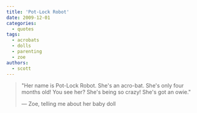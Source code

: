 ```yaml
---
title: 'Pot-Lock Robot'
date: 2009-12-01
categories:
  - quotes
tags:
  - acrobats
  - dolls
  - parenting
  - zoe
authors:
  - scott
---
```


> "Her name is Pot-Lock Robot. She's an acro-bat. She's only four months old! You see her? She's being so crazy! She's got an owie."
>
> — Zoe, telling me about her baby doll
